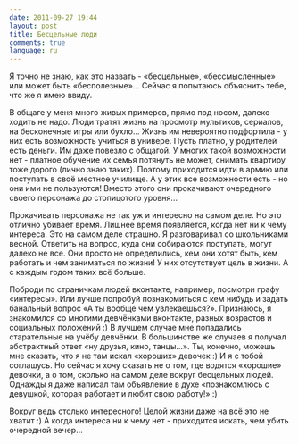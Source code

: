 ```yaml
---
date: 2011-09-27 19:44
layout: post
title: Бесцельные люди
comments: true
language: ru
---
```


Я точно не знаю, как это назвать - «бесцельные», «бессмысленные» или может
быть «бесполезные»... Сейчас я попытаюсь объяснить тебе, что же я имею ввиду.

В общаге у меня много живых примеров, прямо под носом, далеко ходить не надо.
Люди тратят жизнь на просмотр мультиков, сериалов, на бесконечные игры или
бухло... Жизнь им невероятно подфортила - у них есть возможность учиться в
универе. Пусть платно, у родителей есть деньги. Им даже повезло с общагой. У
многих такой возможности нет - платное обучение их семья потянуть не может,
снимать квартиру тоже дорого (лично знаю таких). Поэтому приходится идти в
армию или поступать в своё местное училище. А у этих все возможности есть - но
они ими не пользуются! Вместо этого они прокачивают очередного своего
персонажа до стопицотого уровня...

Прокачивать персонажа не так уж и интересно на самом деле. Но это отлично
убивает время. Лишнее время появляется, когда нет ни к чему интереса. Это на
самом деле страшно. Я разговаривал со школьниками весной. Ответить на вопрос,
куда они собираются поступать, могут далеко не все. Они просто не
определились, кем они хотят быть, кем работать и чем заниматься по жизни! У
них отсутствует цель в жизни. А с каждым годом таких всё больше.

Поброди по страничкам людей вконтакте, например, посмотри графу «интересы».
Или лучше попробуй познакомиться с кем нибудь и задать банальный вопрос «А ты
вообще чем увлекаешься?». Признаюсь, я знакомился со многими девчёнками
вконтакте, разных возрастов и социальных положений :) В лучшем случае мне
попадались старательные на учёбу девчёнки. В большинстве же случаев я получал
абстрактный ответ «ну друзья, кино, танцы...». Ты, конечно, можешь мне
сказать, что я не там искал «хороших» девочек :) И я с тобой соглашусь. Но
сейчас я хочу сказать не о том, где водятся «хорошие» девочки, а о том,
сколько на самом деле вокруг бесцельных людей. Однажды я даже написал там
объявление в духе «познакомлюсь с девушкой, которая работает и любит свою
работу!» :)

Вокруг ведь столько интересного! Целой жизни даже на всё это не хватит :) А
когда интереса ни к чему нет - приходится искать, чем убить очередной вечер...

